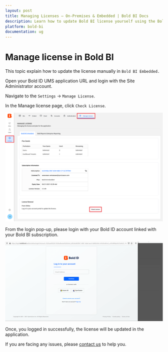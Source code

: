 ```yaml
---
layout: post
title: Managing Licenses – On-Premises & Embedded | Bold BI Docs
description: Learn how to update Bold BI license yourself using the Bold account linked with your subscription in Bold BI application.
platform: bold-bi
documentation: ug
---
```


# Manage license in Bold BI

This topic explain how to update the license manually in `Bold BI Embedded.` 

Open your Bold ID UMS application URL and login with the Site Administrator account.

Navigate to the `Settings` -> `Manage License`.

In the Manage license page, click `Check License`.
   
   ![License Update Settings](/static/assets/embedded/multi-tenancy/images/manage-license-page.png)

From the login pop-up, please login with your Bold ID account linked with your Bold BI subscription.
   
   ![License Update Login Popup](/static/assets/embedded/multi-tenancy/images/update-license-login-popup.png)

Once, you logged in successfully, the license will be updated in the application.

If you are facing any issues, please [contact us](https://www.boldbi.com/support) to help you.
